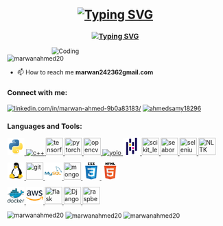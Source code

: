 <p align="center">
<h1 align="center"><a href="https://git.io/typing-svg"><img src="https://readme-typing-svg.demolab.com?font=Fira+Code&weight=900&size=28&duration=800&pause=1000&color=926FF7&center=true&repeat=false&random=true&width=435&lines=Hi+%F0%9F%91%8B%2C+I'm+Marwan+Ahmed" alt="Typing SVG" /></a></h1>
<h3 align="center"><a href="https://git.io/typing-svg"><img src="https://readme-typing-svg.demolab.com?font=Fira+Code&weight=900&size=23&pause=1000&color=926FF7&center=true&random=false&width=435&lines=Machine+Learning+%26+AI+Engineer;Always+Learning+New+Things" alt="Typing SVG" /></a></h3></p>
<img align="right" alt="Coding" width="400" src="https://github.com/MarwanAhmed20/MarwanAhmed20/assets/47067493/d14795b1-772d-4b9c-a4da-dc411456ede8">


<p align="left"> <img src="https://komarev.com/ghpvc/?username=marwanahmed20&label=Profile%20views&color=0e75b6&style=flat" alt="marwanahmed20" /> </p>

- 📫 How to reach me **marwan242362gmail.com** <a img src="https://cdn4.iconfinder.com/data/icons/social-media-logos-6/512/112-gmail_email_mail-512.png" alt="marwan242362gmail.com" /> </p>


<h3 align="left">Connect with me:</h3>
<p align="left">
<a href="https://linkedin.com/in/linkedin.com/in/marwan-ahmed-9b0a83183/" target="blank"><img align="center" src="https://raw.githubusercontent.com/rahuldkjain/github-profile-readme-generator/master/src/images/icons/Social/linked-in-alt.svg" alt="linkedin.com/in/marwan-ahmed-9b0a83183/" height="30" width="40" /></a>
<a href="https://www.kaggle.com/marwanahmed1911" target="blank"><img align="center" src="https://raw.githubusercontent.com/rahuldkjain/github-profile-readme-generator/master/src/images/icons/Social/kaggle.svg" alt="ahmedsamy18296" height="30" width="40" /></a>
</p>

<h3 align="left">Languages and Tools:</h3>

<p align="left">
  <a href="https://www.python.org" target="_blank" rel="noreferrer"> <img src="https://raw.githubusercontent.com/devicons/devicon/master/icons/python/python-original.svg" title="python" width="40" height="40"/> </a>
  <a href="https://cplusplus.com/" target="_blank" rel="noreferrer"> <img src="https://upload.wikimedia.org/wikipedia/commons/thumb/1/18/ISO_C%2B%2B_Logo.svg/1200px-ISO_C%2B%2B_Logo.svg.png" alt="c++" width="40" height="40"/> </a>
  <a href="https://www.tensorflow.org" target="_blank" rel="noreferrer"> <img src="https://www.vectorlogo.zone/logos/tensorflow/tensorflow-icon.svg" title="tensorflow" width="40" height="40"/> </a>
  <a href="https://pytorch.org/" target="_blank" rel="noreferrer"> <img src="https://www.vectorlogo.zone/logos/pytorch/pytorch-icon.svg" title="pytorch" width="40" height="40"/> </a>
  <a href="https://opencv.org/" target="_blank" rel="noreferrer"> <img src="https://www.vectorlogo.zone/logos/opencv/opencv-icon.svg" title="opencv" width="40" height="40"/> </a> 
  <a href="https://docs.ultralytics.com/" target="_blank" rel="noreferrer"> <img src="https://cdn.prod.website-files.com/646dd1f1a3703e451ba81ecc/64994922cf2a6385a4bf4489_UltralyticsYOLO_mark_blue.svg" alt="yolo" width="40" height="40"/> </a>
   <a href="https://pandas.pydata.org/" target="_blank" rel="noreferrer"> <img src="https://raw.githubusercontent.com/devicons/devicon/2ae2a900d2f041da66e950e4d48052658d850630/icons/pandas/pandas-original.svg" title="pandas" width="40" height="40"/> </a> 
  <a href="https://scikit-learn.org/" target="_blank" rel="noreferrer"> <img src="https://upload.wikimedia.org/wikipedia/commons/0/05/Scikit_learn_logo_small.svg" title="scikit_learn" width="40" height="40"/> </a>
  <a href="https://seaborn.pydata.org/" target="_blank" rel="noreferrer"> <img src="https://seaborn.pydata.org/_images/logo-mark-lightbg.svg" title="seaborn" width="40" height="40"/> </a>
  <a href="https://www.selenium.dev" target="_blank" rel="noreferrer"> <img src="https://raw.githubusercontent.com/detain/svg-logos/780f25886640cef088af994181646db2f6b1a3f8/svg/selenium-logo.svg" title="selenium" width="40" height="40"/> </a> 
  <a href="https://www.nltk.org/" target="_blank" rel="noreferrer"> <img src="https://miro.medium.com/v2/resize:fit:592/1*YM2HXc7f4v02pZBEO8h-qw.png" title="NLTK" width="40" height="40"/> </a> 
  
  <a href="https://www.linux.org/" target="_blank" rel="noreferrer"> <img src="https://raw.githubusercontent.com/devicons/devicon/master/icons/linux/linux-original.svg" title="linux" width="40" height="40"/> </a> 
  <a href="https://git-scm.com/" target="_blank" rel="noreferrer"> <img src="https://www.vectorlogo.zone/logos/git-scm/git-scm-icon.svg" title="git" width="40" height="40"/> </a> 
  <a href="https://www.mysql.com/" target="_blank" rel="noreferrer"> <img src="https://raw.githubusercontent.com/devicons/devicon/master/icons/mysql/mysql-original-wordmark.svg" title="mysql" width="40" height="40"/> </a> 
    <a href="https://www.mysql.com/" target="_blank" rel="noreferrer"> <img src="https://cdn.worldvectorlogo.com/logos/mongodb-icon-2.svg" title="mongodb" width="40" height="40"/> </a> 
   <a href="https://www.w3schools.com/css/" target="_blank" rel="noreferrer"> <img src="https://raw.githubusercontent.com/devicons/devicon/master/icons/css3/css3-original-wordmark.svg" title="css3" width="40" height="40"/> </a>
   <a href="https://www.w3.org/html/" target="_blank" rel="noreferrer"> <img src="https://raw.githubusercontent.com/devicons/devicon/master/icons/html5/html5-original-wordmark.svg" title="html5" width="40" height="40"/> </a>
   
  <a href="https://www.docker.com/" target="_blank" rel="noreferrer"> <img src="https://raw.githubusercontent.com/devicons/devicon/master/icons/docker/docker-original-wordmark.svg" title="docker" width="40" height="40"/> </a>
  <a href="https://aws.amazon.com" target="_blank" rel="noreferrer"> <img src="https://raw.githubusercontent.com/devicons/devicon/master/icons/amazonwebservices/amazonwebservices-original-wordmark.svg" title="aws" width="40" height="40"/> </a>
 <a href="https://flask.palletsprojects.com/" target="_blank" rel="noreferrer"> <img src="https://www.vectorlogo.zone/logos/pocoo_flask/pocoo_flask-icon.svg" title="flask" width="40" height="40"/> </a>
  <a href="https://www.djangoproject.com/" target="_blank" rel="noreferrer"> <img src="https://www.vectorlogo.zone/logos/pocoo_flask/pocoo_flask-icon.svg" title="Django" width="40" height="40"/> </a>
  <a href="https://www.raspberrypi.com/" target="_blank" rel="noreferrer"> <img src="https://cdn.worldvectorlogo.com/logos/raspberry-pi.svg" title="raspberry-pi" width="40" height="40"/> </a>
 

<p>&nbsp;<img align="center" src="https://github-readme-stats.vercel.app/api?username=marwanahmed20&show_icons=true&locale=en&theme=dark&hide" alt="marwanahmed20" />
<img align="center" src="https://github-readme-streak-stats.herokuapp.com/?user=marwanahmed20&&theme=dark&hide" alt="marwanahmed20" />
<img align="left" src="https://github-readme-stats.vercel.app/api/top-langs?username=marwanahmed20&show_icons=true&locale=en&layout=compact&theme=dark&hide" alt="marwanahmed20" /></p>


